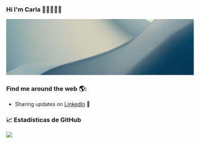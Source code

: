 ### Hi I'm Carla 👋🏼👩🏽‍💻
![MC](img.png)
### Find me around the web 🌎: 
- Sharing updates on <a href="https://www.linkedin.com/in/mariacarlagonzalezgonzalez/">LinkedIn</a> 💼


### 📈 Estadísticas de GitHub

<a href="https://github.com/tu_nombre">
  <!--img height="180em" src="https://github-readme-stats.vercel.app/api?username=mcarlagg17&show_icons=true&theme=radical" /-->
  <img height="180em" src="https://github-readme-stats.vercel.app/api/top-langs/?username=mcarlagg17&theme=radical&layout=compact" />
</a>
<!--
**mcarlagg17/mcarlagg17** is a ✨ _special_ ✨ repository because its `README.md` (this file) appears on your GitHub profile.

Here are some ideas to get you started:

- 🔭 I’m currently working on ...
- 🌱 I’m currently learning ...
- 👯 I’m looking to collaborate on ...
- 🤔 I’m looking for help with ...
- 💬 Ask me about ...
- 📫 How to reach me: ...
- 😄 Pronouns: ...
- ⚡ Fun fact: ...
-->
